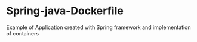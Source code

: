 # Spring-java-Dockerfile
Example of Application created with Spring framework and implementation of containers
